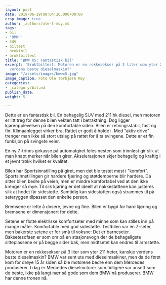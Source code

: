 ```yaml
---
layout: post
date: 2019-06-19T08:04:26.000+00:00
crop_image: true
author: _authors/ole-t-moy.md
tags:
- bil
- 'BMW '
- SUV
- biltest
- bruktbil
- bruktbiltest
title: 'BMW X5: Fantastisk bil'
excerpt: 'Bruktbiltest: Motoren er en rekkesekser på 3 liter som yter 211 heter, kanskje
  verdens beste dieselmaskin?'
image: "/assets/images/bmwx5.jpg"
image_caption: Foto Ole Torbjørn Moy
categories:
- _category/bil.md
publish_date: 
weight: 5

---
```

Dette er en fantastisk bil. En behagelig SUV med 211 hk diesel, men motoren er litt treg for denne bilen vekten tatt i betraktning. Dog ligger kjøreopplevelsen på den komfortable siden. Bilen er retningsstabil, fast og fin. Klimaanlegget virker bra. Rattet er godt å holde i. Med "aktiv drive" trenger man ikke så stort utslag på rattet for å ta svingene. Dette er et fin funksjon på svingete veier.

En ny 7-trinns girkasse på automatgiret føles nesten som trinnløst gir slik at man knapt merker når bilen girer. Akselerasjonen skjer behagelig og kraftig i et jevnt trøkk hvilket er kvalitet.

Bilen har Sportsinnstilling på giret, men det ble testet mest i "komfort". Sportsinnstillingen gir hardere fjæring og støtdemperne blir hardere. Da sitter bilen bedre på veien, men er mindre komfortabel ved at den ikke krenger så mye. Til slik kjøring er det ideelt at nakkestøttene kan justeres slik at hodet får sidestøtte. Samtidig kan sidestøtten også strammes til på seteryggen tilpasset den enkelte person.

Bremsene er lette å dosere, jevne og fine. Bilen er bygd for hard kjøring og bremsene er dimensjonert for dette.

Setene er flotte elektriske komfortseter med minne som kan stilles inn på mange måter. Komfortable med god sidestøtte. Testbilen var en 7-seter, men bakerste setene er for små til voksne: Det er barneseter. Baksetesofaen er som om på en stasjonsvogn der de behageligste sitteplassene er på begge sider bak, men midtsetet kan endres til armstøtte.

Motoren er en rekkesekser på 3 liter som yter 211 heter, kanskje verdens beste dieselmaskin? BMW var sent ute med dieselmaskiner, men da de først kom for drøye 15 år siden så ble motorene bedre enn dem Mercedes produserer. I dag er Mercedes dieselmotorer som tidligere var ansett som de beste, ikke på langt nær så gode som dem BMW nå produserer. BMW har denne tronen nå.